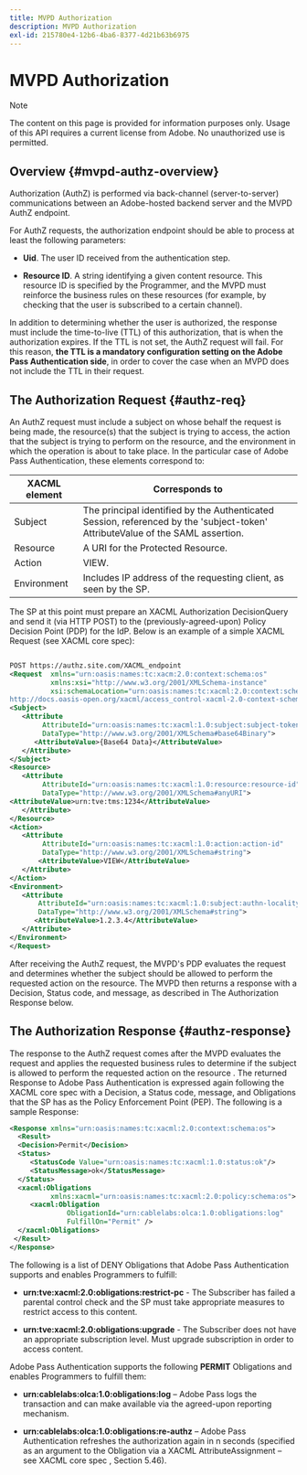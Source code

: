 ```yaml
---
title: MVPD Authorization
description: MVPD Authorization
exl-id: 215780e4-12b6-4ba6-8377-4d21b63b6975
---
```

# MVPD Authorization

>[!NOTE]
>
>The content on this page is provided for information purposes only. Usage of this API requires a current license from Adobe. No unauthorized use is permitted.

## Overview {#mvpd-authz-overview}

Authorization (AuthZ) is performed via back-channel (server-to-server) communications between an Adobe-hosted backend server and the MVPD AuthZ endpoint. 

For AuthZ requests, the authorization endpoint should be able to process at least the following parameters:

* **Uid**. The user ID received from the authentication step.

* **Resource ID**. A string identifying a given content resource. This resource ID is specified by the Programmer, and the MVPD must reinforce the business rules on these resources (for example, by checking that the user is subscribed to a certain channel).

In addition to determining whether the user is authorized, the response must include the time-to-live (TTL) of this authorization, that is when the authorization expires. If the TTL is not set, the AuthZ request will fail.  For this reason, **the TTL is a mandatory configuration setting on the Adobe Pass Authentication side**, in order to cover the case when an MVPD does not include the TTL in their request.  

## The Authorization Request {#authz-req}

An AuthZ request must include a subject on whose behalf the request is being made, the resource(s) that the subject is trying to access, the action that the subject is trying to perform on the resource, and the environment in which the operation is about to take place. In the particular case of Adobe Pass Authentication, these elements correspond to:

| XACML element | Corresponds to                                                                                                                 |
|---------------|--------------------------------------------------------------------------------------------------------------------------------|
| Subject       | The principal identified by the Authenticated Session, referenced by the 'subject-token' AttributeValue of the SAML assertion. |
| Resource      | A URI for the Protected Resource.                                                                                              |
| Action        | VIEW.                                                                                                                          |
| Environment   | Includes IP address of the requesting client, as seen by the SP.                                                               |

 

The SP at this point must prepare an XACML Authorization DecisionQuery and send it (via HTTP POST) to the (previously-agreed-upon) Policy Decision Point (PDP) for the IdP. Below is an example of a simple XACML Request (see XACML core spec):

```XML

POST https://authz.site.com/XACML_endpoint
<Request  xmlns="urn:oasis:names:tc:xacm:2.0:context:schema:os"
          xmlns:xsi="http://www.w3.org/2001/XMLSchema-instance"
          xsi:schemaLocation="urn:oasis:names:tc:xacml:2.0:context:schema:os
http://docs.oasis-open.org/xacml/access_control-xacml-2.0-context-schema-os.xsd">
<Subject>
   <Attribute
        AttributeId="urn:oasis:names:tc:xacml:1.0:subject:subject-token"
        DataType="http://www.w3.org/2001/XMLSchema#base64Binary">
      <AttributeValue>{Base64 Data}</AttributeValue>
   </Attribute>
</Subject>
<Resource>
   <Attribute
        AttributeId="urn:oasis:names:tc:xacml:1.0:resource:resource-id"
        DataType="http://www.w3.org/2001/XMLSchema#anyURI">
<AttributeValue>urn:tve:tms:1234</AttributeValue>
   </Attribute>
</Resource>
<Action>
   <Attribute
        AttributeId="urn:oasis:names:tc:xacml:1.0:action:action-id"
        DataType="http://www.w3.org/2001/XMLSchema#string">
       <AttributeValue>VIEW</AttributeValue>
   </Attribute>
</Action>
<Environment>
   <Attribute
       AttributeId="urn:oasis:names:tc:xacml:1.0:subject:authn-locality:ip-address"
       DataType="http://www.w3.org/2001/XMLSchema#string">
      <AttributeValue>1.2.3.4</AttributeValue>
   </Attribute>
</Environment>
</Request>
```
 

After receiving the AuthZ request, the MVPD's PDP evaluates the request and determines whether the subject should be allowed to perform the requested action on the resource. The MVPD then returns a response with a Decision, Status code, and message, as described in The Authorization Response below.

## The Authorization Response {#authz-response}

The response to the AuthZ request comes after the MVPD evaluates the request and applies the requested business rules to determine if the subject is allowed to perform the requested action on the resource . The returned Response to Adobe Pass Authentication is expressed again following the XACML core spec with a Decision, a Status code, message, and Obligations that the SP has as the Policy Enforcement Point (PEP). The following is a sample Response:

```XML
<Response xmlns="urn:oasis:names:tc:xacml:2.0:context:schema:os">
  <Result>
  <Decision>Permit</Decision>
  <Status>
     <StatusCode Value="urn:oasis:names:tc:xacml:1.0:status:ok"/>
     <StatusMessage>ok</StatusMessage>
  </Status>
  <xacml:Obligations     
          xmlns:xacml="urn:oasis:names:tc:xacml:2.0:policy:schema:os">
     <xacml:Obligation    
              ObligationId="urn:cablelabs:olca:1.0:obligations:log"
              FulfillOn="Permit" />
  </xacml:Obligations>
 </Result>
</Response>
```

The following is a list of DENY Obligations that Adobe Pass Authentication supports and enables Programmers to fulfill:

* **urn:tve:xacml:2.0:obligations:restrict-pc** - The Subscriber has failed a parental control check and the SP must take appropriate measures to restrict access to this content.

* **urn:tve:xacml:2.0:obligations:upgrade** - The Subscriber does not have an appropriate subscription level.  Must upgrade subscription in order to access content. 

Adobe Pass Authentication supports the following **PERMIT** Obligations and enables Programmers to fulfill them:

* **urn:cablelabs:olca:1.0:obligations:log** – Adobe Pass logs the transaction and can make available via the agreed-upon reporting mechanism.

* **urn:cablelabs:olca:1.0:obligations:re-authz** – Adobe Pass Authentication refreshes the authorization again in n seconds (specified as an argument to the Obligation via a XACML AttributeAssignment – see XACML core spec , Section 5.46).

<!--
>![RelatedInformation]
>* [Preflight Authorization](/help/authentication/preflight-authz.md)
>* [Authentication](/help/authentication/authn-usecase.md)
-->
